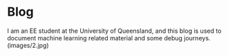 # Blog
I am an EE student at the University of Queensland, and this blog is used to document machine learning related material and some debug journeys.  
(images/2.jpg)
